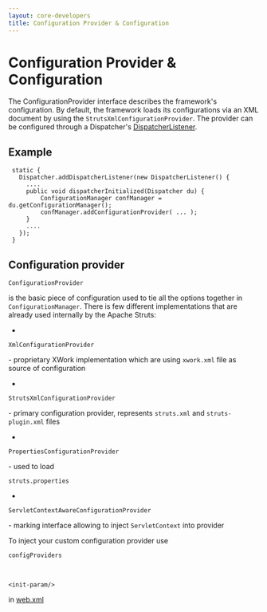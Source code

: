 ```yaml
---
layout: core-developers
title: Configuration Provider & Configuration
---
```


# Configuration Provider & Configuration

The ConfigurationProvider interface describes the framework's configuration\. By default, the framework loads its configurations via an XML document by using the `StrutsXmlConfigurationProvider`\. The provider can be configured through a Dispatcher's [DispatcherListener](dispatcher-listener.html)\.

## Example



~~~~~~~
 static {
   Dispatcher.addDispatcherListener(new DispatcherListener() {
     ....
     public void dispatcherInitialized(Dispatcher du) {
         ConfigurationManager confManager = du.getConfigurationManager();
         confManager.addConfigurationProvider( ... );
     }
     ....
   });
 }

~~~~~~~

## Configuration provider



~~~~~~~
ConfigurationProvider
~~~~~~~
 is the basic piece of configuration used to tie all the options together in `ConfigurationManager`\. There is few different implementations that are already used internally by the Apache Struts:

+ 

~~~~~~~
XmlConfigurationProvider
~~~~~~~
 \- proprietary XWork implementation which are using `xwork.xml` file as source of configuration 

+ 

~~~~~~~
StrutsXmlConfigurationProvider
~~~~~~~
 \- primary configuration provider, represents `struts.xml` and `struts-plugin.xml` files

+ 

~~~~~~~
PropertiesConfigurationProvider
~~~~~~~
 \- used to load 

~~~~~~~
struts.properties
~~~~~~~

+ 

~~~~~~~
ServletContextAwareConfigurationProvider
~~~~~~~
 \- marking interface allowing to inject `ServletContext` into provider

To inject your custom configuration provider use 

~~~~~~~
configProviders
~~~~~~~
 

~~~~~~~
<init-param/>
~~~~~~~
 in [web.xml](web-xml.html)
